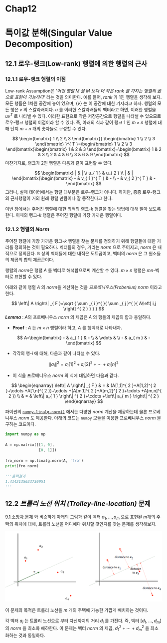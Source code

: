 # Chap12

# 특이값 분해(Singular Value Decomposition)



## 12.1 로우-랭크(Low-rank) 행렬에 의한 행렬의 근사

### 12.1.1 로우-랭크 행렬의 이점

Low-rank Assumption은 *'어떤 행렬 $M$ 을 $M$ 보다 더 작은 $rank$ 를 가지는 행렬의 곱으로 표현이 가능하다'* 라는 것을 의미한다.  예를 들어, $rank$ 가 1인 행렬을 생각해 보자. 모든 행들은 1차원 공간에 놓여 있으며, $\{v\}$ 는 이 공간에  대한 기저라고 하자. 행렬의 모든 행은 $v$ 의 스칼라배이다. $u$ 를 이러한 스칼라배들의 벡터라고 하면, 이러한 행렬을  $uv^{T}$ 로 나타낼 수 있다. 이러한 표현으로 작은 저장공간으로 행렬을 나타낼 수 있으므로 로우-랭크 행렬의 이점이라 할 수 있다. 즉, 아래의 식과 같이 랭크 $1$ 인 $m \times n$ 행렬에 대해 단지 $m+n$ 개의 숫자들로 구성할 수 있다.  


$$
\begin{bmatrix} 1 \\ 2 \\ 3 \end{bmatrix}{ \begin{bmatrix} 1 \\ 2 \\ 3 \end{bmatrix} }^{ T }=\begin{bmatrix} 1 \\ 2 \\ 3 \end{bmatrix}\begin{bmatrix} 1 & 2 & 3 \end{bmatrix}=\begin{bmatrix} 1 & 2 & 3 \\ 2 & 4 & 6 \\ 3 & 6 & 9 \end{bmatrix}
$$
마찬가지로, 랭크가 $2$인 행렬은 다음과 같이 표현할 수 있다.


$$
\begin{bmatrix} | & | \\ u_{ 1 } & u_{ 2 } \\ | & | \end{bmatrix}\begin{bmatrix} - & v_{ 1 }^{ T } & - \\ - & v_{ 2 }^{ T } & - \end{bmatrix}
$$
그러나, 실제 데이터에서는 행렬 대부분은 로우-랭크가 아니다. 하지만, 종종 로우-랭크의 근사행렬이 거의 원래 행렬 만큼이나 잘 동작한다고 한다. 

이번 장에서는 주어진 행렬에 대한 최적의 랭크-$k$ 행렬을 찾는 방법에 대해 알아 보도록 한다. 이때의 랭크-$k$ 행렬은 주어진 행렬에 가장 가까운 행렬이다. 



### 12.1.2 행렬의 $Norm$

주어진 행렬에 가장 가까운 랭크-$k$ 행렬을 찾는 문제를 정의하기 위해 행렬들에 대한 거리를 정의하는 것이 필요하다. 벡터들의 경우, 거리는 $norm$ 으로 주어지고, $norm$ 은 내적으로 정의된다. $\mathbb{R}$ 상의 벡터들에 대한 내적은 도트곱이고, 벡터의 $norm$ 은 그 원소들의 제곱의 합의 제곱근이다. 

행렬의 $norm$은 행렬 $A$ 를 벡터로 해석함으로써 계산할 수 있다. $m \times n$ 행렬은 $mn$-벡터로 표현할 수 있다. 

아래와 같이 행렬 $A$ 의 $norm$을 계산하는 것을 *프로베니우스(Frobenius)* $norm$ 이라고 한다.


$$
\left\| A \right\| _{ F }=\sqrt { \sum _{ i }^{  }{ \sum _{ j }^{  }{ A\left[ i,j \right] ^{ 2 } }  }  }
$$
***Lemma*** : $A$의 프로베니우스 $norm$ 의 제곱은 $A$ 의 행들의 제곱의 합과 동일하다.

- **Proof** : $A$ 는 $m \times n$ 행렬이라 하고, $A$ 를 행벡터로 나타내자.  

$$
A=\begin{bmatrix} - & a_{ 1 } & - \\  & \vdots  &  \\ - & a_{ m } & - \end{bmatrix}
$$

- 각각의 행-$i$ 에 대해, 다음과 같이 나타낼 수 있다.

$$
\left\| a_i  \right\| ^{ 2 } = a_i[1]^2 + a_i[2]^2 + \cdots + a_i[n]^2
$$

- 이 식을 프로베니우스 $norm$ 의 식에 대입하면 다음과 같다.

$$
\begin{eqnarray} \left\| A \right\| _{ F } & = & (A[1,1]^{ 2 }+A[1,2]^{ 2 }+\cdots +A[1,n]^{ 2 })+\cdots +(A[m,1]^{ 2 }+A[m,2]^{ 2 }+\cdots +A[m,n]^{ 2 }) \\  & = & \left\| a_{ 1 } \right\| ^{ 2 }+\cdots +\left\| a_{ m } \right\| ^{ 2 } \end{eqnarray}
$$



파이썬의 [`numpy.linalg.norm()`](https://docs.scipy.org/doc/numpy-1.14.0/reference/generated/numpy.linalg.norm.html) 에서는 다양한 $norm$ 계산을 제공하는데 물론 프로베니우스 $norm$ 도 제공한다. 아래의 코드는 `numpy` 모듈을 이용한 프로베니우스 $norm$ 을 구하는 코드이다. 

```python
import numpy as np

A = np.matrix([[1, 0],
               [0, 1]])

fro_norm = np.linalg.norm(A, 'fro')
print(fro_norm)

'''출력결과
1.4142135623730951
'''
```



## 12.2 *트롤리 노선 위치 (Trolley-line-location)* 문제

[9.1 소방차 문제](https://render.githubusercontent.com/view/ipynb?commit=af2d6b76f2034fb89db4a7e8ecc341384cfc48c7&enc_url=68747470733a2f2f7261772e67697468756275736572636f6e74656e742e636f6d2f457863656c73696f72434a482f436f64696e675468654d61747269782f616632643662373666323033346662383964623461376538656363333431333834636663343863372f4368617030392532302d253230546865253230496e6e657225323050726f647563742f4368617030392d5468655f496e6e65725f50726f647563742e6970796e62&nwo=ExcelsiorCJH%2FCodingTheMatrix&path=Chap09+-+The+Inner+Product%2FChap09-The_Inner_Product.ipynb&repository_id=125392345&repository_type=Repository#9.1-%EC%86%8C%EB%B0%A9%EC%B0%A8-%EB%AC%B8%EC%A0%9C) 와 비슷하게 아래의 그림과 같이 벡터 $a_1, ..., a_m$ 으로 표현된 $m$개의 주택의 위치에 대해, 트롤리 노선을 어디에다 위치할 것인지를 찾는 문제를 생각해보자.  

![](./images/trolley.png)



이 문제의 목적은 트롤리 노선을 $m$ 개의 주택에 가능한 가깝게 배치하는 것이다. 

각 벡터 $a_i$ 는 트롤리 노선으로 부터 자신까지의 거리 $d_i$ 를 가진다. 즉, 벡터 $[d_1, ..., d_m]$ 의 $norm$ 을 최소화 해햐한다. 이 문제는 벡터 $norm$ 의 제곱, $d_{1}^{2} + \cdots + d_{m}^{2}$ 을 최소화하는 것과 동일하다.